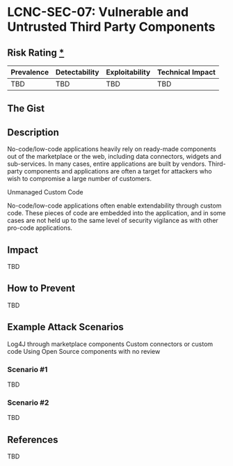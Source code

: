 # LCNC-SEC-07: Vulnerable and Untrusted Third Party Components

## Risk Rating [*](https://owasp.org/www-project-top-ten/2017/Note_About_Risks)

| Prevalence | Detectability | Exploitability | Technical Impact |
| --- | --- | --- | --- |
| TBD | TBD | TBD | TBD |

## The Gist

## Description

No-code/low-code applications heavily rely on ready-made components out of the marketplace or the web, including data connectors, widgets and sub-services. 
In many cases, entire applications are built by vendors. 
Third-party components and applications are often a target for attackers who wish to compromise a large number of customers.

Unmanaged Custom Code

No-code/low-code applications often enable extendability through custom code. 
These pieces of code are embedded into the application, and in some cases are not held up to the same level of security vigilance as with other pro-code applications. 

## Impact

TBD

## How to Prevent

TBD

## Example Attack Scenarios

Log4J through marketplace components
Custom connectors or custom code
Using Open Source components with no review

### Scenario #1

TBD

### Scenario #2

TBD

## References

TBD